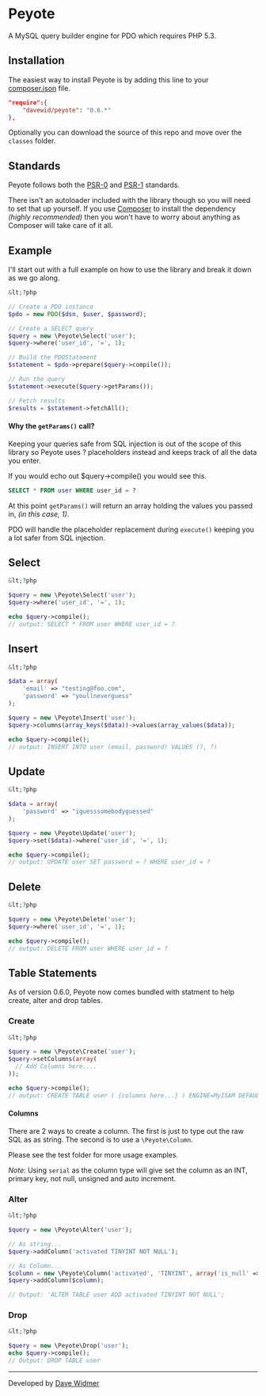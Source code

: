 # Peyote

A MySQL query builder engine for PDO which requires PHP 5.3.

## Installation

The easiest way to install Peyote is by adding this line to your
[composer.json](http://getcomposer.org/) file.

``` json
"require":{
	"davewid/peyote": "0.6.*"
},
```

Optionally you can download the source of this repo and move over the `classes`
folder.

## Standards

Peyote follows both the [PSR-0](https://github.com/php-fig/fig-standards/blob/master/accepted/PSR-0.md)
and [PSR-1](https://github.com/php-fig/fig-standards/blob/master/accepted/PSR-1-basic-coding-standard.md)
standards.

There isn't an autoloader included with the library though so you will need to
set that up yourself. If you use [Composer](http://getcomposer.org/) to install
the dependency _(highly recommended)_ then you won't have to worry about anything
as Composer will take care of it all.

## Example

I'll start out with a full example on how to use the library and break it down
as we go along.

``` php
&lt;?php

// Create a PDO instance
$pdo = new PDO($dsn, $user, $password);

// Create a SELECT query
$query = new \Peyote\Select('user');
$query->where('user_id', '=', 1);

// Build the PDOStatement
$statement = $pdo->prepare($query->compile());

// Run the query
$statement->execute($query->getParams());

// Fetch results
$results = $statement->fetchAll();
```

#### Why the `getParams()` call?

Keeping your queries safe from SQL injection is out of the scope of this library
so Peyote uses ? placeholders instead and keeps track of all the data you enter.

If you would echo out $query->compile() you would see this.

``` sql
SELECT * FROM user WHERE user_id = ?
```

At this point `getParams()` will return an array holding the values you passed in,
_(in this case, 1)_.

PDO will handle the placeholder replacement during `execute()` keeping
you a lot safer from SQL injection.

## Select

``` php
&lt;?php

$query = new \Peyote\Select('user');
$query->where('user_id', '=', 1);

echo $query->compile();
// output: SELECT * FROM user WHERE user_id = ?
```

## Insert

``` php
&lt;?php

$data = array(
	'email' => "testing@foo.com",
	'password' => "youllneverguess"
);

$query = new \Peyote\Insert('user');
$query->columns(array_keys($data))->values(array_values($data));

echo $query->compile();
// output: INSERT INTO user (email, password) VALUES (?, ?)
```

## Update

``` php
&lt;?php

$data = array(
	'password' => "iguesssomebodyguessed"
);

$query = new \Peyote\Update('user');
$query->set($data)->where('user_id', '=', 1);

echo $query->compile();
// output: UPDATE user SET password = ? WHERE user_id = ?
```

## Delete

``` php
&lt;?php

$query = new \Peyote\Delete('user');
$query->where('user_id', '=', 1);

echo $query->compile();
// output: DELETE FROM user WHERE user_id = ?
```

## Table Statements

As of version 0.6.0, Peyote now comes bundled with statment to help create, alter
and drop tables.

### Create

``` php
&lt;?php

$query = new \Peyote\Create('user');
$query->setColumns(array(
  // Add Columns here....
));

echo $query->compile();
// output: CREATE TABLE user ( {columns here...} ) ENGINE=MyISAM DEFAULT CHARSET=utf8

```

#### Columns

There are 2 ways to create a column. The first is just to type out the raw SQL as
as string. The second is to use a `\Peyote\Column`.

Please see the test folder for more usage examples.

_Note_: Using `serial` as the column type will give set the column as an INT, primary key,
not null, unsigned and auto increment.

### Alter

``` php
&lt;?php

$query = new \Peyote\Alter('user');

// As string...
$query->addColumn('activated TINYINT NOT NULL');

// As Column...
$column = new \Peyote\Column('activated', 'TINYINT', array('is_null' => false));
$query->addColumn($column);

// Output: 'ALTER TABLE user ADD activated TINYINT NOT NULL';
```

### Drop
``` php
&lt;?php

$query = new \Peyote\Drop('user');
echo $query->compile();
// Output: DROP TABLE user
```

----

Developed by [Dave Widmer](http://www.davewidmer.net)
